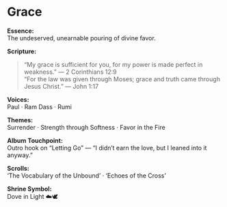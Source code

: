 # Grace

**Essence:**  
The undeserved, unearnable pouring of divine favor.

**Scripture:**  
> “My grace is sufficient for you, for my power is made perfect in weakness.” — 2 Corinthians 12:9  
> “For the law was given through Moses; grace and truth came through Jesus Christ.” — John 1:17

**Voices:**  
Paul · Ram Dass · Rumi

**Themes:**  
Surrender · Strength through Softness · Favor in the Fire

**Album Touchpoint:**  
Outro hook on “Letting Go” — “I didn’t earn the love, but I leaned into it anyway.”

**Scrolls:**  
‘The Vocabulary of the Unbound’ · ‘Echoes of the Cross’

**Shrine Symbol:**  
Dove in Light ☁️🕊
